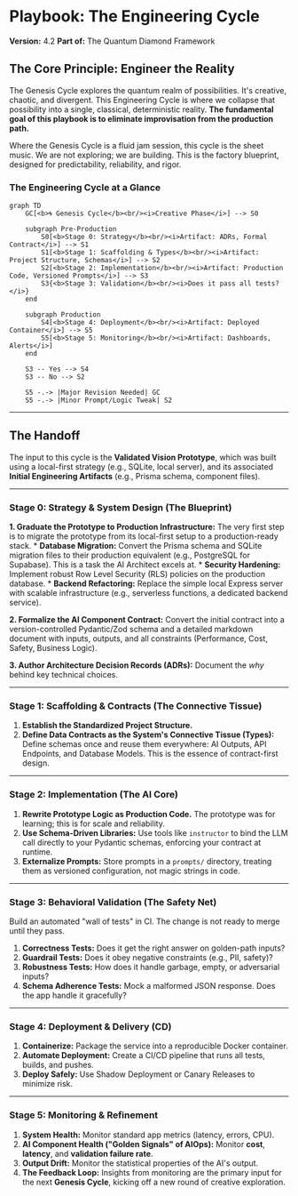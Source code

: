 # Playbook: The Engineering Cycle
**Version:** 4.2
**Part of:** The Quantum Diamond Framework

## The Core Principle: Engineer the Reality

The Genesis Cycle explores the quantum realm of possibilities. It's creative, chaotic, and divergent. This Engineering Cycle is where we collapse that possibility into a single, classical, deterministic reality. **The fundamental goal of this playbook is to eliminate improvisation from the production path.**

Where the Genesis Cycle is a fluid jam session, this cycle is the sheet music. We are not exploring; we are building. This is the factory blueprint, designed for predictability, reliability, and rigor.

### The Engineering Cycle at a Glance

```mermaid
graph TD
    GC[<b>🌀 Genesis Cycle</b><br/><i>Creative Phase</i>] --> S0

    subgraph Pre-Production
        S0[<b>Stage 0: Strategy</b><br/><i>Artifact: ADRs, Formal Contract</i>] --> S1
        S1[<b>Stage 1: Scaffolding & Types</b><br/><i>Artifact: Project Structure, Schemas</i>] --> S2
        S2[<b>Stage 2: Implementation</b><br/><i>Artifact: Production Code, Versioned Prompts</i>] --> S3
        S3{<b>Stage 3: Validation</b><br/><i>Does it pass all tests?</i>}
    end

    subgraph Production
        S4[<b>Stage 4: Deployment</b><br/><i>Artifact: Deployed Container</i>] --> S5
        S5[<b>Stage 5: Monitoring</b><br/><i>Artifact: Dashboards, Alerts</i>]
    end

    S3 -- Yes --> S4
    S3 -- No --> S2

    S5 -.-> |Major Revision Needed| GC
    S5 -.-> |Minor Prompt/Logic Tweak| S2
```

---
## The Handoff

The input to this cycle is the **Validated Vision Prototype**, which was built using a local-first strategy (e.g., SQLite, local server), and its associated **Initial Engineering Artifacts** (e.g., Prisma schema, component files).

---
### Stage 0: Strategy & System Design (The Blueprint)

**1. Graduate the Prototype to Production Infrastructure:** The very first step is to migrate the prototype from its local-first setup to a production-ready stack.
    *   **Database Migration:** Convert the Prisma schema and SQLite migration files to their production equivalent (e.g., PostgreSQL for Supabase). This is a task the AI Architect excels at.
    *   **Security Hardening:** Implement robust Row Level Security (RLS) policies on the production database.
    *   **Backend Refactoring:** Replace the simple local Express server with scalable infrastructure (e.g., serverless functions, a dedicated backend service).

**2. Formalize the AI Component Contract:** Convert the initial contract into a version-controlled Pydantic/Zod schema and a detailed markdown document with inputs, outputs, and all constraints (Performance, Cost, Safety, Business Logic).

**3. Author Architecture Decision Records (ADRs):** Document the *why* behind key technical choices.

---
### Stage 1: Scaffolding & Contracts (The Connective Tissue)
1.  **Establish the Standardized Project Structure.**
2.  **Define Data Contracts as the System's Connective Tissue (Types):** Define schemas once and reuse them everywhere: AI Outputs, API Endpoints, and Database Models. This is the essence of contract-first design.

---
### Stage 2: Implementation (The AI Core)
1.  **Rewrite Prototype Logic as Production Code.** The prototype was for learning; this is for scale and reliability.
2.  **Use Schema-Driven Libraries:** Use tools like `instructor` to bind the LLM call directly to your Pydantic schemas, enforcing your contract at runtime.
3.  **Externalize Prompts:** Store prompts in a `prompts/` directory, treating them as versioned configuration, not magic strings in code.

---
### Stage 3: Behavioral Validation (The Safety Net)
Build an automated "wall of tests" in CI. The change is not ready to merge until they pass.
1.  **Correctness Tests:** Does it get the right answer on golden-path inputs?
2.  **Guardrail Tests:** Does it obey negative constraints (e.g., PII, safety)?
3.  **Robustness Tests:** How does it handle garbage, empty, or adversarial inputs?
4.  **Schema Adherence Tests:** Mock a malformed JSON response. Does the app handle it gracefully?

---
### Stage 4: Deployment & Delivery (CD)
1.  **Containerize:** Package the service into a reproducible Docker container.
2.  **Automate Deployment:** Create a CI/CD pipeline that runs all tests, builds, and pushes.
3.  **Deploy Safely:** Use Shadow Deployment or Canary Releases to minimize risk.

---
### Stage 5: Monitoring & Refinement
1.  **System Health:** Monitor standard app metrics (latency, errors, CPU).
2.  **AI Component Health ("Golden Signals" of AIOps):** Monitor **cost**, **latency**, and **validation failure rate**.
3.  **Output Drift:** Monitor the statistical properties of the AI's output.
4.  **The Feedback Loop:** Insights from monitoring are the primary input for the next **Genesis Cycle**, kicking off a new round of creative exploration.

